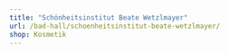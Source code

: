 ```yaml
---
title: "Schönheitsinstitut Beate Wetzlmayer"
url: /bad-hall/schoenheitsinstitut-beate-wetzlmayer/
shop: Kosmetik
---
```

